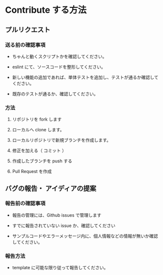 # Contribute する方法

## プルリクエスト

### 送る前の確認事項

- ちゃんと動くスクリプトかを確認してください。

- eslint にて、ソースコードを整形してください。

- 新しい機能の追加であれば、単体テストを追加し、テストが通るか確認してください。

- 既存のテストが通るか、確認してください。

### 方法

1. リポジトリを fork します

2. ローカルへ clone します。

3. ローカルリポジトリで新規ブランチを作成します。

4. 修正を加える（ コミット ）

5. 作成したブランチを push する

6. Pull Request を作成

## バグの報告・ アイディアの提案

### 報告前の確認事項

-  報告の管理には、Github issues で管理します

- すでに報告されていない issue か、確認してください

- サンプルコードやエラーメッセージ内に、個人情報などの情報が無いか確認してください。

### 報告方法

- template に可能な限り従って報告してください。
